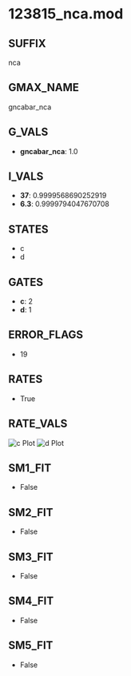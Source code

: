 # 123815_nca.mod

## SUFFIX

nca

## GMAX_NAME

gncabar_nca

## G_VALS

- **gncabar_nca**: 1.0

## I_VALS

- **37**: 0.9999568690252919
- **6.3**: 0.9999794047670708

## STATES

- c
- d

## GATES

- **c**: 2
- **d**: 1

## ERROR_FLAGS

- 19

## RATES

- True

## RATE_VALS

![c Plot](/Users/pbozelos/Dropbox/icg-Chai-Panos/supermodels/output_markdown_files/Ca/123815_nca.mod/images/c.png)
![d Plot](/Users/pbozelos/Dropbox/icg-Chai-Panos/supermodels/output_markdown_files/Ca/123815_nca.mod/images/d.png)

## SM1_FIT

- False

## SM2_FIT

- False

## SM3_FIT

- False

## SM4_FIT

- False

## SM5_FIT

- False

